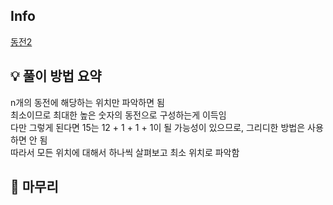 ## Info
[동전2](https://www.acmicpc.net/problem/2294)

## 💡 풀이 방법 요약
n개의 동전에 해당하는 위치만 파악하면 됨  
최소이므로 최대한 높은 숫자의 동전으로 구성하는게 이득임  
다만 그렇게 된다면 15는 12 + 1 + 1 + 1이 될 가능성이 있으므로, 그리디한 방법은 사용하면 안 됨    
따라서 모든 위치에 대해서 하나씩 살펴보고 최소 위치로 파악함
## 🙂 마무리
